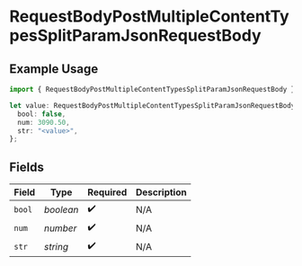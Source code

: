 # RequestBodyPostMultipleContentTypesSplitParamJsonRequestBody

## Example Usage

```typescript
import { RequestBodyPostMultipleContentTypesSplitParamJsonRequestBody } from "openapi/sdk/models/operations";

let value: RequestBodyPostMultipleContentTypesSplitParamJsonRequestBody = {
  bool: false,
  num: 3090.50,
  str: "<value>",
};
```

## Fields

| Field              | Type               | Required           | Description        |
| ------------------ | ------------------ | ------------------ | ------------------ |
| `bool`             | *boolean*          | :heavy_check_mark: | N/A                |
| `num`              | *number*           | :heavy_check_mark: | N/A                |
| `str`              | *string*           | :heavy_check_mark: | N/A                |